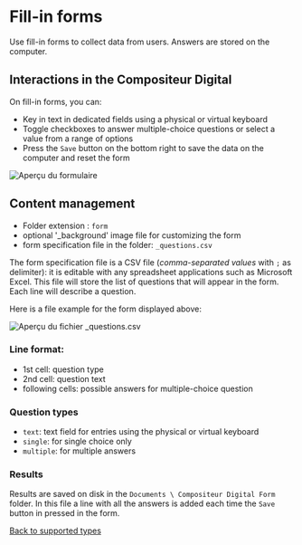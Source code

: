 # Fill-in forms

Use fill-in forms to collect data from users. Answers are stored on the computer. 

## Interactions in the Compositeur Digital

On fill-in forms, you can:
- Key in text in dedicated fields using a physical or virtual keyboard
- Toggle checkboxes to answer multiple-choice questions or select a value from a range of options
- Press the `Save` button on the bottom right to save the data on the computer and reset the form

![Aperçu du formulaire](img/form_preview.jpg)

## Content management

- Folder extension : `form`
- optional '_background' image file for customizing the form 
- form specification file in the folder: `_questions.csv`

The form specification file is a CSV file (*comma-separated values* with `;` as delimiter): it is editable with any spreadsheet applications such as Microsoft Excel.
This file will store the list of questions that will appear in the form. Each line will describe a question.

Here is a file example for the form displayed above:

![Aperçu du fichier _questions.csv](img/form_csv.jpg)

### Line format:

- 1st cell: question type
- 2nd cell: question text
- following cells: possible answers for multiple-choice question

### Question types

- `text`: text field for entries using the physical or virtual keyboard
- `single`: for single choice only  
- `multiple`: for multiple answers 

### Results

Results are saved on disk in the `Documents \ Compositeur Digital Form` folder.	
In this file a line with all the answers is added each time the `Save` button in pressed in the form.

[Back to supported types](content_types.md)
